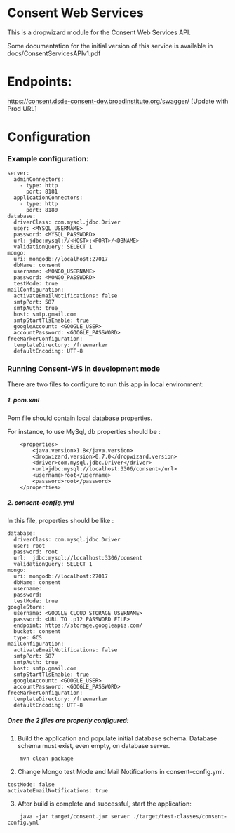 
Consent Web Services
====================

This is a dropwizard module for the Consent Web Services API.

Some documentation for the initial version of this service is available in 
docs/ConsentServicesAPIv1.pdf

# Endpoints:

https://consent.dsde-consent-dev.broadinstitute.org/swagger/ [Update with Prod URL]

# Configuration

### Example configuration:

```
server:
  adminConnectors:
    - type: http
      port: 8181
  applicationConnectors:
    - type: http
      port: 8180
database:
  driverClass: com.mysql.jdbc.Driver
  user: <MYSQL_USERNAME>
  password: <MYSQL_PASSWORD>
  url: jdbc:mysql://<HOST>:<PORT>/<DBNAME>
  validationQuery: SELECT 1
mongo:
  uri: mongodb://localhost:27017
  dbName: consent
  username: <MONGO_USERNAME>
  password: <MONGO_PASSWORD>
  testMode: true
mailConfiguration:
  activateEmailNotifications: false
  smtpPort: 587
  smtpAuth: true
  host: smtp.gmail.com
  smtpStartTlsEnable: true
  googleAccount: <GOOGLE_USER>
  accountPassword: <GOOGLE_PASSWORD>
freeMarkerConfiguration:
  templateDirectory: /freemarker
  defaultEncoding: UTF-8
```

### Running Consent-WS in development mode

There are two files to configure to run this app in local environment:

##### 1. pom.xml 
Pom file should contain local database properties. 

For instance, to use MySql, db properties should be :

```
    <properties>
        <java.version>1.8</java.version>
        <dropwizard.version>0.7.0</dropwizard.version>
        <driver>com.mysql.jdbc.Driver</driver>
        <url>jdbc:mysql://localhost:3306/consent</url>
        <username>root</username>
        <password>root</password>
    </properties>
```

##### 2. consent-config.yml
   In this file, properties should be like :

```
database:
  driverClass: com.mysql.jdbc.Driver
  user: root
  password: root
  url:  jdbc:mysql://localhost:3306/consent
  validationQuery: SELECT 1
mongo:
  uri: mongodb://localhost:27017
  dbName: consent
  username:
  password:
  testMode: true
googleStore:
  username: <GOOGLE_CLOUD_STORAGE_USERNAME>
  password: <URL TO .p12 PASSWORD FILE>
  endpoint: https://storage.googleapis.com/
  bucket: consent
  type: GCS
mailConfiguration:
  activateEmailNotifications: false
  smtpPort: 587
  smtpAuth: true
  host: smtp.gmail.com
  smtpStartTlsEnable: true
  googleAccount: <GOOGLE_USER>
  accountPassword: <GOOGLE_PASSWORD>
freeMarkerConfiguration:
  templateDirectory: /freemarker
  defaultEncoding: UTF-8
```

##### Once the 2 files are properly configured: 

 1. Build the application and populate initial database schema. 
    Database schema must exist, even empty, on database server.
```
    mvn clean package
```
 2. Change Mongo test Mode and Mail Notifications in consent-config.yml.
```
testMode: false
activateEmailNotifications: true
```

 3. After build is complete and successful, start the application:
```
    java -jar target/consent.jar server ./target/test-classes/consent-config.yml
```